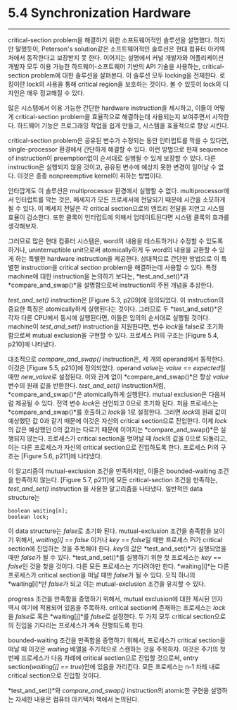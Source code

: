# 5.4 Synchronization Hardware
---
critical-section problem을 해결하기 위한 소프트웨어적인 솔루션을 설명했다. 하지만 말했듯이, Peterson's solution같은 소프트웨어적인 솔루션은 현대 컴퓨터 아키텍처에서 동작한다고 보장받지 못 한다. 이어지는 설명에서 커널 개발자와 어플리케이션 개발자 모두 이용 가능한 하드웨어-소프트웨어 기반의 API 기술을 사용하는, critical-section problem에 대한 솔루션을 살펴본다. 이 솔루션 모두 locking을 전제한다. 로킹이란 lock의 사용을 통해 critical region을 보호하는 것이다. 볼 수 있듯이 lock의 디자인은 매우 정교해질 수 있다.

많은 시스템에서 이용 가능한 간단한 hardware instruction을 제시하고, 이들이 어떻게 critical-section problem을 효율적으로 해결하는데 사용되는지 보여주면서 시작한다. 하드웨어 기능은 프로그래밍 작업을 쉽게 만들고, 시스템을 효율적으로 향상 시킨다.

critical-section problem은 공유된 변수가 수정되는 동안 인터럽트를 막을 수 있다면, single-processor 환경에서 간단하게 해결할 수 있다. 이런 방법으로 현재 sequence of instruction이 preemption없이 순서대로 실행될 수 있게 보장할 수 있다. 다른 instruction은 실행되지 않을 것이고, 공유된 변수에 예상치 못한 변경이 일어날 수 없다. 이것은 종종 nonpreemptive kernel이 취하는 방법이다.

안타깝게도 이 솔루션은 multiprocessor 환경에서 실행할 수 없다. multiprocessor에서 인터럽트를 막는 것은, 메세지가 모든 프로세서에 전달되기 때문에 시간을 소모하게 될 수 있다. 이 메세지 전달은 각 critical section으로의 엔트리 전달을 지연고 시스템 효율이 감소한다. 또한 클록이 인터럽트에 의해서 업데이트된다면 시스템 클록의 효과를 생각해보자.

그러므로 많은 현대 컴퓨터 시스템은, word의 내용을 테스트하거나 수정할 수 있도록 하거나, uninterruptible unit으로써 atomically하게 두 word의 내용을 교환할 수 있게 하는 특별한 hardware instruction을 제공한다. 상대적으로 간단한 방법으로 이 특별한 instruction을 critical section problem을 해결하는데 사용할 수 있다. 특정 machine에 대한 instruction을 논의하기 보다는, *test_and_set()*과 *compare_and_swap()*을 설명함으로써 instruction의 주된 개념을 추상한다.

*test_and_set()* instruction은 [Figure 5.3, p209]에 정의되었다. 이 instruction의 중요한 특징은 atomically하게 실행된다는 것이다. 그러므로 두 *test_and_set()*은 각자 다른 CPU에서 동시에 실행된다면, 이들은 임의의 순서대로 실행될 것이다. machine이 *test_and_set()* instruction을 지원한다면, 변수 *lock*을 false로 초기화 함으로써 mutual exclusion을 구현할 수 있다. 프로세스 Pi의 구조는 [Figure 5.4, p210]에 나타냈다.

대조적으로 *compare_and_swap()* instruction은, 세 개의 operand에서 동작한다. 이것은 [Figure 5.5, p210]에 정의되었다. operand *value*는 *value == expected*일 때만 *new_value*로 설정된다. 이와 관계 없이 *compare_and_swap()*은 항상 *value* 변수의 원래 값을 반환한다. *test_and_set()* instruction처럼, *compare_and_swap()*은 atomically하게 실행된다. mutual exclusion은 다음처럼 제공될 수 있다. 전역 변수 *lock*은 선언되고 0으로 초기화 된다. 처음 프로세스는 *compare_and_swap()*를 호출하고 *lock*을 1로 설정한다. 그러면 *lock*의 원래 값이 예상했던 값 0과 같기 때문에 이것은 자신의 critical section으로 진입한다. 이제 *lock*의 값은 예상했던 0의 값과는 다르기 때문에 이어지는 *compare_and_swap()*은 실행되지 않는다. 프로세스가 critical section을 벗어날 때 *lock*의 값을 0으로 되돌리고, 이는 다른 프로세스가 자신의 critical section으로 진입하도록 한다. 프로세스 Pi의 구조는 [Figure 5.6, p211]에 나타냈다.

이 알고리즘이 mutual-exclusion 조건을 만족하지만, 이들은 bounded-waiting 조건을 만족하지 않는다. [Figure 5.7, p211]에 모든 critical-section 조건을 만족하는, *test_and_set()* instruction 을 사용한 알고리즘을 나타냈다. 일반적인 data structure는 

	boolean waiting[n];
	boolean lock;

이 data structure는 *false*로 초기화 된다. mutual-exclusion 조건을 충족함을 보이기 위해서, *waiting[i] == false* 이거나 *key == false*일 때만 프로세스 Pi가 critical section에 진입하는 것을 주목해야 한다. *key*의 값은 *test_and_set()*가 실행되었을 때만 *false*가 될 수 있다. *test_and_set()*를 실행하기 위한 첫 프로세스는 *key == false*인 것을 찾을 것이다. 다른 모든 프로세스는 기다려야만 한다. *waiting[i]*는 다른 프로세스가 critical section을 떠날 때만 *false*가 될 수 있다. 오직 하나의 *waiting[i]*만 *false*가 되고 이는 mutual-exclusion 조건을 유지할 수 있다. 

progress 조건을 만족함을 증명하기 위해서, mutual exclusion에 대한 제시된 인자 역시 여기에 적용되어 있음을 주목하자. critical section에 존재하는 프로세스는 *lock*을 *false*로 혹은 *waiting[j]*를 *false*로 설정한다. 두 가지 모두 critical section으로의 진입을 기다리는 프로세스가 계속 진행되도록 한다. 

bounded-waiting 조건을 만족함을 증명하기 위해서, 프로세스가 critical section을 떠날 때 이것은 *waiting* 배열을 주기적으로 스캔하는 것을 주목하자. 이것은 주기의 첫 번째 프로세스가 다음 차례에 critical section으로 진입할 것으로써, entry section(*waiting[j] == true*)안에 있음을 가리킨다. 모든 프로세스는 n-1 차례 내로 critical section으로 진입할 것이다.

*test_and_set()*와 *compare_and_swap()* instruction의 atomic한 구현을 설명하는 자세한 내용은 컴퓨터 아키텍처 책에서 논의된다.
